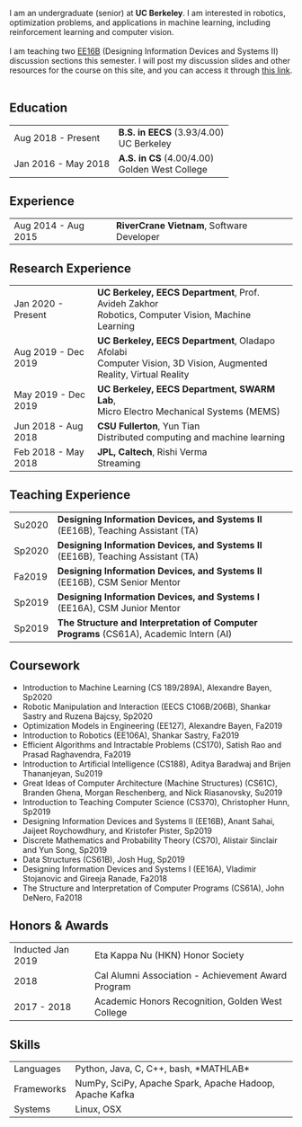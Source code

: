  I am an undergraduate (senior) at <b>UC Berkeley</b>. I am interested in robotics, optimization problems, and applications in machine learning, including reinforcement learning and computer vision. <br><br>
I am teaching two [EE16B](https://inst.eecs.berkeley.edu/~ee16b/su20/) (Designing Information Devices and Systems II) discussion sections this semester. I will post my discussion slides and other resources for the course on this site, and you can access it through [this link](teaching/16b-su20/). <br><br>


## <i class="fa fa-chevron-right"></i> Education

<table class="table table-hover">
  <tr>
    <td class="col-md-3">Aug 2018 - Present</td>
    <td>
        <strong>B.S. in EECS</strong>
          (3.93/4.00)
        <br>
      UC Berkeley
    </td>
  </tr>
  <tr>
    <td class="col-md-3">Jan 2016 - May 2018</td>
    <td>
        <strong>A.S. in CS</strong>
          (4.00/4.00)
        <br>
      Golden West College
    </td>
  </tr>
</table>


## <i class="fa fa-chevron-right"></i> Experience
<table class="table table-hover">
<tr>
  <td class='col-md-3'>Aug 2014 - Aug 2015</td>
  <td><strong>RiverCrane Vietnam</strong>, Software Developer</td>
</tr>
<tr>
</tr>
</table>


## <i class="fa fa-chevron-right"></i> Research Experience
<table class="table table-hover">
<tr>
  <td class='col-md-3'>Jan 2020 - Present</td>
  <td>
    <strong>UC Berkeley, EECS Department</strong>, Prof. Avideh Zakhor <br>
    Robotics, Computer Vision, Machine Learning
  </td>
</tr>
<tr>
  <td class='col-md-3'>Aug 2019 - Dec 2019</td>
  <td>
    <strong>UC Berkeley, EECS Department</strong>, Oladapo Afolabi <br>
    Computer Vision, 3D Vision, Augmented Reality, Virtual Reality
  </td>
</tr>
<tr>
  <td class='col-md-3'>May 2019 - Dec 2019</td>
  <td>
    <strong>UC Berkeley, EECS Department, SWARM Lab</strong>,  <br>
    Micro Electro Mechanical Systems (MEMS)
  </td>
</tr>
<tr>
  <td class='col-md-3'>Jun 2018 - Aug 2018</td>
  <td>
    <strong>CSU Fullerton</strong>, Yun Tian <br>
    Distributed computing and machine learning
  </td>
</tr>
<tr>
  <td class='col-md-3'>Feb 2018 - May 2018</td>
  <td>
    <strong>JPL, Caltech</strong>, Rishi Verma <br>
    Streaming
  </td>
</tr>
</table>


## <i class="fa fa-chevron-right"></i> Teaching Experience
<table class="table table-hover">
<tr>
  <td class='col-md-1'>Su2020</td>
  <td><strong>Designing Information Devices, and Systems II</strong> (EE16B), Teaching Assistant (TA)</td>
</tr>
<tr>
  <td class='col-md-1'>Sp2020</td>
  <td><strong>Designing Information Devices, and Systems II</strong> (EE16B), Teaching Assistant (TA)</td>
</tr>
<tr>
  <td class='col-md-1'>Fa2019</td>
  <td><strong>Designing Information Devices, and Systems II</strong> (EE16B), CSM Senior Mentor</td>
</tr>
<tr>
  <td class='col-md-1'>Sp2019</td>
  <td><strong>Designing Information Devices, and Systems I</strong> (EE16A), CSM Junior Mentor</td>
</tr>
<tr>
  <td class='col-md-1'>Sp2019</td>
  <td><strong>The Structure and Interpretation of Computer Programs</strong> (CS61A), Academic Intern (AI)</td>
</tr>
</table>


## <i class="fa fa-chevron-right"></i> Coursework
+ Introduction to Machine Learning (CS 189/289A), Alexandre Bayen, Sp2020
+ Robotic Manipulation and Interaction (EECS C106B/206B), Shankar Sastry and Ruzena Bajcsy, Sp2020
+ Optimization Models in Engineering (EE127), Alexandre Bayen, Fa2019
+ Introduction to Robotics (EE106A), Shankar Sastry, Fa2019
+ Efficient Algorithms and Intractable Problems (CS170), Satish Rao and Prasad Raghavendra, Fa2019
+ Introduction to Artificial Intelligence (CS188), Aditya Baradwaj and Brijen Thananjeyan, Su2019
+ Great Ideas of Computer Architecture (Machine Structures) (CS61C), Branden Ghena, Morgan Reschenberg, and Nick Riasanovsky, Su2019
+ Introduction to Teaching Computer Science (CS370), Christopher Hunn, Sp2019
+ Designing Information Devices and Systems II (EE16B), Anant Sahai, Jaijeet Roychowdhury, and Kristofer Pister, Sp2019
+ Discrete Mathematics and Probability Theory (CS70), Alistair Sinclair and Yun Song, Sp2019
+ Data Structures (CS61B), Josh Hug, Sp2019
+ Designing Information Devices and Systems I (EE16A), Vladimir Stojanovic and Gireeja Ranade, Fa2018
+ The Structure and Interpretation of Computer Programs (CS61A), John DeNero, Fa2018


## <i class="fa fa-chevron-right"></i> Honors & Awards
<table class="table table-hover">
<tr>
  <td class='col-md-2'>Inducted Jan 2019</td>
  <td>
    Eta Kappa Nu (HKN) Honor Society
    <!--  -->
  </td>
</tr>
<tr>
  <td class='col-md-2'>2018</td>
  <td>
    Cal Alumni Association - Achievement Award Program
    <!--  -->
  </td>
</tr>
<tr>
  <td class='col-md-2'>2017 - 2018</td>
  <td>
    Academic Honors Recognition, Golden West College
    <!--  -->
  </td>
</tr>
</table>


## <i class="fa fa-chevron-right"></i> Skills
<table class="table table-hover">
<tr>
  <td class='col-md-2'>Languages</td>
  <td markdown="1">
Python, Java, C, C++, bash, *MATHLAB*
  </td>
</tr>
<tr>
  <td class='col-md-2'>Frameworks</td>
  <td markdown="1">
NumPy, SciPy, Apache Spark, Apache Hadoop, Apache Kafka
  </td>
</tr>
<tr>
  <td class='col-md-2'>Systems</td>
  <td markdown="1">
Linux, OSX
  </td>
</tr>
</table>
